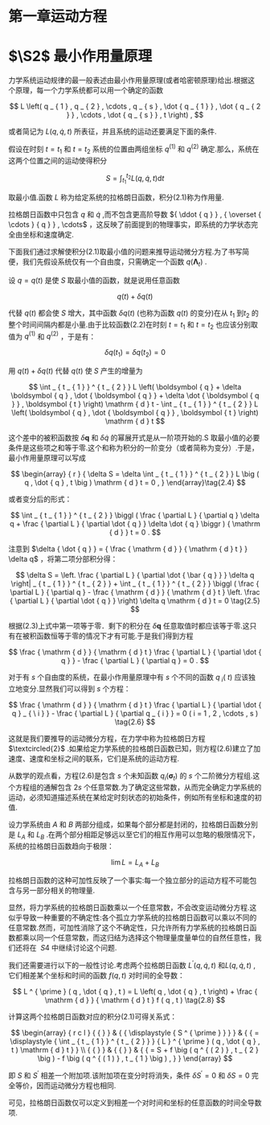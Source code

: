 # 第一章运动方程

# $\S2$ 最小作用量原理

力学系统运动规律的最一般表述由最小作用量原理(或者哈密顿原理)给出.根据这个原理，每一个力学系统都可以用一个确定的函数

$$
L \left( q _ { 1 } , q _ { 2 } , \cdots , q _ { s } , \dot { q _ { 1 } } , \dot { q _ { 2 } } , \cdots , \dot { q _ { s } } , t \right) ,
$$

或者简记为 $L \left( { q , \dot { q } , t } \right)$ 所表征，并且系统的运动还要满足下面的条件.

假设在时刻 $t = t _ { 1 }$ 和 $t = t _ { 2 }$ 系统的位置由两组坐标 $q ^ { ( 1 ) }$ 和 $q ^ { ( 2 ) }$ 确定.那么，系统在这两个位置之间的运动使得积分

$$
S = \int _ { t _ { 1 } } ^ { t _ { 2 } } L \big ( q , \dot { q } , t \big ) \mathrm { d } t\tag{2.1}
$$

取最小值.函数 $L$ 称为给定系统的拉格朗日函数，积分(2.1)称为作用量.

拉格朗日函数中只包含 $q$ 和 $\dot { q }$ ,而不包含更高阶导数 ${ \ddot { q } } , { \overset { \cdots } { q } } , \cdots$ ，这反映了前面提到的物理事实，即系统的力学状态完全由坐标和速度确定.

下面我们通过求解使积分(2.1)取最小值的问题来推导运动微分方程.为了书写简便，我们先假设系统仅有一个自由度，只需确定一个函数 $q \left( \mathbf { \Lambda } _ { t } \right)$ .

设 $q = q \left( t \right)$ 是使 $S$ 取最小值的函数，就是说用任意函数

$$
q \left( t \right) + \delta q \left( t \right)\tag{2.2}
$$

代替 $q \left( t \right)$ 都会使 $S$ 增大，其中函数 $\delta q \left( t \right)$ (也称为函数 $q \left( t \right)$ 的变分)在从 $t _ { 1 }$ 到$t _ { 2 }$ 的整个时间间隔内都是小量.由于比较函数(2.2)在时刻 $t = t _ { 1 }$ 和 $t = t _ { 2 }$ 也应该分别取值为 $q ^ { ( 1 ) }$ 和 $q ^ { ( 2 ) }$ ，于是有：

$$
\delta q \left( t _ { 1 } \right) = \delta q \left( t _ { 2 } \right) = 0 \tag{2.3}
$$

用 $q ( t ) + \delta q ( t )$ 代替 $q \left( t \right)$ 使 $S$ 产生的增量为

$$
\int _ { t _ { 1 } } ^ { t _ { 2 } } L \left( \boldsymbol { q } + \delta \boldsymbol { q } , \dot { \boldsymbol { q } } + \delta \dot { \boldsymbol { q } } , \boldsymbol { t } \right) \mathrm { d } t - \int _ { t _ { 1 } } ^ { t _ { 2 } } L \left( \boldsymbol { q } , \dot { \boldsymbol { q } } , \boldsymbol { t } \right) \mathrm { d } t 
$$

这个差中的被积函数按 $\delta \boldsymbol { q }$ 和 $\delta \dot { q }$ 的幂展开式是从一阶项开始的.S 取最小值的必要条件是这些项之和等于零.这个和称为积分的一阶变分（或者简称为变分）.于是，最小作用量原理可以写成

$$
\begin{array} { r } { \delta S = \delta \int _ { t _ { 1 } } ^ { t _ { 2 } } L \big ( q , \dot { q } , t \big ) \mathrm { d } t = 0 , } \end{array}\tag{2.4}
$$

或者变分后的形式：

$$
\int _ { t _ { 1 } } ^ { t _ { 2 } } \biggl ( \frac { \partial L } { \partial q } \delta q + \frac { \partial L } { \partial \dot { q } } \delta \dot { q } \biggr ) { \mathrm { d } } t = 0 .
$$

注意到 $\delta { \dot { q } } = { \frac { \mathrm { d } } { \mathrm { d } t } } \delta q$ ，将第二项分部积分得：

$$
\delta S = \left. \frac { \partial L } { \partial \dot { \bar { q } } } \delta q \right| _ { t _ { 1 } } ^ { t _ { 2 } } + \int _ { t _ { 1 } } ^ { t _ { 2 } } \biggl ( \frac { \partial L } { \partial q } - \frac { \mathrm { d } } { \mathrm { d } t } \left. \frac { \partial L } { \partial \dot { q } } \right) \delta q \mathrm { d } t = 0 \tag{2.5}
$$

根据(2.3)上式中第一项等于零．剩下的积分在 $\delta \boldsymbol { q }$ 任意取值时都应该等于零.这只有在被积函数恒等于零的情况下才有可能.于是我们得到方程

$$
\frac { \mathrm { d } } { \mathrm { d } t }  \frac { \partial L } { \partial \dot { q } } - \frac { \partial L } { \partial q }  = 0 .
$$

对于有 $s$ 个自由度的系统，在最小作用量原理中有 $s$ 个不同的函数 $q _ { \ i } \left( \ t \right)$ 应该独立地变分.显然我们可以得到 $s$ 个方程：

$$
\frac { \mathrm { d } } { \mathrm { d } t } \frac { \partial L } { \partial \dot { q } _ { \ i } } - \frac { \partial L } { \partial q _ { i } } = 0 ( i = 1 , 2 , \cdots , s ) \tag{2.6}
$$

这就是我们要推导的运动微分方程，在力学中称为拉格朗日方程 $\textcircled{2}$ .如果给定力学系统的拉格朗日函数已知，则方程(2.6)建立了加速度、速度和坐标之间的联系，它们是系统的运动方程.

从数学的观点看，方程(2.6)是包含 $s$ 个未知函数 $q _ { i } \left( \mathbf { \sigma } _ { t } \right)$ 的 $s$ 个二阶微分方程组.这个方程组的通解包含 $2 s$ 个任意常数.为了确定这些常数，从而完全确定力学系统的运动，必须知道描述系统在某给定时刻状态的初始条件，例如所有坐标和速度的初值.

设力学系统由 $A$ 和 $B$ 两部分组成，如果每个部分都是封闭的，拉格朗日函数分別是 $L _ { A }$ 和 $L _ { B }$ .在两个部分相距足够远以至它们的相互作用可以忽略的极限情况下，系统的拉格朗日函数趋向于极限：

$$
\operatorname * { l i m } { L } = { L } _ { A } + { L } _ { B } \tag{2.7}
$$

拉格朗日函数的这种可加性反映了一个事实:每一个独立部分的运动方程不可能包含与另一部分相关的物理量.

显然，将力学系统的拉格朗日函数乘以一个任意常数，不会改变运动微分方程.这似乎导致一种重要的不确定性:各个孤立力学系统的拉格朗日函数可以乘以不同的任意常数.然而，可加性消除了这个不确定性，只允许所有力学系统的拉格朗日函数都乘以同一个任意常数，而这归结为选择这个物理量度量单位的自然任意性，我们还将在 $\ S 4$ 中继续讨论这个问题.

我们还需要进行以下的一般性讨论.考虑两个拉格朗日函数 $L ^ { ' } ( q , \dot { q } , t )$ 和$L \left( { q , \dot { q } } , t \right)$ ,它们相差某个坐标和时间的函数 $f ( q , t )$ 对时间的全导数：

$$
L ^ { \prime } ( q , \dot { q } , t ) = L \left( q , \dot { q } , t \right) + \frac { \mathrm { d } } { \mathrm { d } t } f ( q , t ) \tag{2.8}
$$

计算这两个拉格朗日函数对应的积分(2.1)可得关系式：

$$
\begin{array} { r c l } { { } } & { { \displaystyle { S ^ { \prime } } } } & { { = \displaystyle { \int _ { t _ { 1 } } ^ { t _ { 2 } } } {  L } ^ { \prime } ( q , \dot { q } , t ) \mathrm { d } t } } \\ { { } } & { { } } & { { = S + f \big ( q ^ { ( 2 ) } , t _ { 2 } \big ) - f \big ( q ^ { ( 1 ) } , t _ { 1 } \big ) , } } \end{array}
$$

即 $S$ 和 $S ^ { \prime }$ 相差一个附加项.该附加项在变分时将消失，条件 $\delta S ^ { \prime } = 0$ 和 $\delta S = 0$ 完全等价，因而运动微分方程也相同.

可见，拉格朗日函数仅可以定义到相差一个对时间和坐标的任意函数的时间全导数项.

